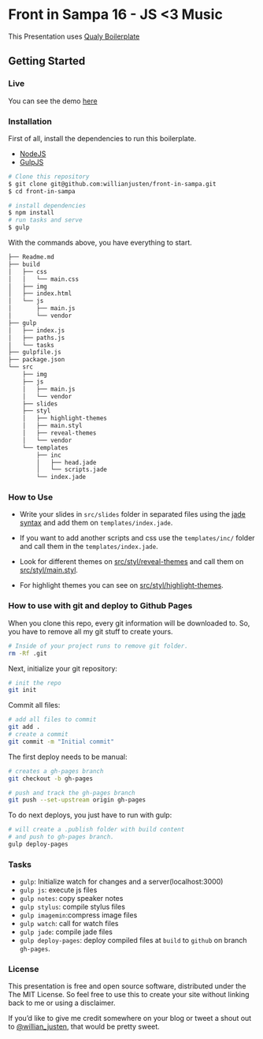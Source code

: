 # Front in Sampa 16 - JS <3 Music

This Presentation uses [Qualy Boilerplate](https://github.com/Qualy-org/qualy-presenter)

## Getting Started

### Live

You can see the demo [here](http://willianjusten.com.br/front-in-sampa/)

### Installation

First of all, install the dependencies to run this boilerplate.

- [NodeJS](http://nodejs.org/)
- [GulpJS](http://gulpjs.com/)

```sh
# Clone this repository
$ git clone git@github.com:willianjusten/front-in-sampa.git
$ cd front-in-sampa

# install dependencies
$ npm install
# run tasks and serve
$ gulp
```

With the commands above, you have everything to start.

```sh
├── Readme.md
├── build
│   ├── css
│   │   └── main.css
│   ├── img
│   ├── index.html
│   └── js
│       ├── main.js
│       └── vendor
├── gulp
│   ├── index.js
│   ├── paths.js
│   └── tasks
├── gulpfile.js
├── package.json
└── src
    ├── img
    ├── js
    │   ├── main.js
    │   └── vendor
    ├── slides
    ├── styl
    │   ├── highlight-themes
    │   ├── main.styl
    │   ├── reveal-themes
    │   └── vendor
    └── templates
        ├── inc
        │   ├── head.jade
        │   └── scripts.jade
        └── index.jade
```

### How to Use

- Write your slides in `src/slides` folder in separated files using the [jade syntax](http://jade-lang.com/) and add them on `templates/index.jade`.

- If you want to add another scripts and css use the `templates/inc/` folder and call them in the  `templates/index.jade`.

- Look for different themes on [src/styl/reveal-themes](https://github.com/Qualy-org/qualy-presenter/tree/master/src/styl/reveal-themes) and call them on [src/styl/main.styl](https://github.com/Qualy-org/qualy-presenter/blob/master/src/styl/main.styl). 

- For highlight themes you can see on [src/styl/highlight-themes](https://github.com/Qualy-org/qualy-presenter/blob/master/src/styl/highlight-themes/).

### How to use with git and deploy to Github Pages

When you clone this repo, every git information will be downloaded to. So, you have to remove all my git stuff to create yours.

```sh
# Inside of your project runs to remove git folder.
rm -Rf .git
```

Next, initialize your git repository:

```sh
# init the repo
git init
```

Commit all files:

```sh
# add all files to commit
git add .
# create a commit
git commit -m "Initial commit"
```

The first deploy needs to be manual:

```sh
# creates a gh-pages branch
git checkout -b gh-pages

# push and track the gh-pages branch
git push --set-upstream origin gh-pages
```

To do next deploys, you just have to run with gulp:

```sh
# will create a .publish folder with build content
# and push to gh-pages branch.
gulp deploy-pages
```

### Tasks

- `gulp`: Initialize watch for changes and a server(localhost:3000)
- `gulp js`: execute js files
- `gulp notes`: copy speaker notes
- `gulp stylus`: compile stylus files
- `gulp imagemin`:compress image files
- `gulp watch`: call for watch files
- `gulp jade`: compile jade files
- `gulp deploy-pages`: deploy compiled files at `build` to `github` on branch `gh-pages`.

### License

This presentation is free and open source software, distributed under the The MIT License. So feel free to use this to create your site without linking back to me or using a disclaimer.

If you’d like to give me credit somewhere on your blog or tweet a shout out to [@willian_justen](https://twitter.com/willian_justen), that would be pretty sweet.